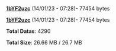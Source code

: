 [**1bYF2uzc**](/data/1bYF2uzc.txt) (14/01/23 - 07:28)- 77454 bytes

[**1bYF2uzc**](/data/1bYF2uzc.txt) (14/01/23 - 07:28)- 77454 bytes

**Total Datas**: 4290

**Total Size**: 26.66 MB / 26.7 MB